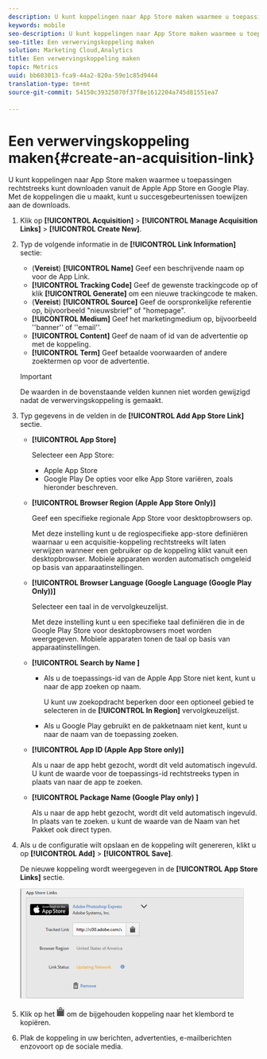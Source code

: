 ```yaml
---
description: U kunt koppelingen naar App Store maken waarmee u toepassingen rechtstreeks kunt downloaden vanuit de Apple App Store en Google Play. Met de koppelingen die u maakt, kunt u succesgebeurtenissen toewijzen aan de downloads.
keywords: mobile
seo-description: U kunt koppelingen naar App Store maken waarmee u toepassingen rechtstreeks kunt downloaden vanuit de Apple App Store en Google Play. Met de koppelingen die u maakt, kunt u succesgebeurtenissen toewijzen aan de downloads.
seo-title: Een verwervingskoppeling maken
solution: Marketing Cloud,Analytics
title: Een verwervingskoppeling maken
topic: Metrics
uuid: bb603013-fca9-44a2-820a-59e1c85d9444
translation-type: tm+mt
source-git-commit: 54150c39325070f37f8e1612204a745d81551ea7

---
```



# Een verwervingskoppeling maken{#create-an-acquisition-link}

U kunt koppelingen naar App Store maken waarmee u toepassingen rechtstreeks kunt downloaden vanuit de Apple App Store en Google Play. Met de koppelingen die u maakt, kunt u succesgebeurtenissen toewijzen aan de downloads.

1. Klik op **[!UICONTROL Acquisition]** > **[!UICONTROL Manage Acquisition Links]** > **[!UICONTROL Create New]**.
1. Typ de volgende informatie in de **[!UICONTROL Link Information]** sectie:

   * (**Vereist**) **[!UICONTROL Name]** Geef een beschrijvende naam op voor de App Link.
   * **[!UICONTROL Tracking Code]**
Geef de gewenste trackingcode op of klik **[!UICONTROL Generate]** om een nieuwe trackingcode te maken.
   * (**Vereist**) **[!UICONTROL Source]** Geef de oorspronkelijke referentie op, bijvoorbeeld &quot;nieuwsbrief&quot; of &quot;homepage&quot;.
   * **[!UICONTROL Medium]**
Geef het marketingmedium op, bijvoorbeeld &#39;&#39;banner&#39;&#39; of &#39;&#39;email&#39;&#39;.
   * **[!UICONTROL Content]**
Geef de naam of id van de advertentie op met de koppeling.
   * **[!UICONTROL Term]**
Geef betaalde voorwaarden of andere zoektermen op voor de advertentie.
   >[!IMPORTANT]
   >
   >De waarden in de bovenstaande velden kunnen niet worden gewijzigd nadat de verwervingskoppeling is gemaakt.

1. Typ gegevens in de velden in de **[!UICONTROL Add App Store Link]** sectie.

   * **[!UICONTROL App Store]**

      Selecteer een App Store:
      * Apple App Store
      * Google Play
      De opties voor elke App Store variëren, zoals hieronder beschreven.

   * **[!UICONTROL Browser Region (Apple App Store Only)]**

      Geef een specifieke regionale App Store voor desktopbrowsers op.

      Met deze instelling kunt u de regiospecifieke app-store definiëren waarnaar u een acquisitie-koppeling rechtstreeks wilt laten verwijzen wanneer een gebruiker op de koppeling klikt vanuit een desktopbrowser. Mobiele apparaten worden automatisch omgeleid op basis van apparaatinstellingen.

   * **[!UICONTROL Browser Language (Google Language (Google Play Only))]**

      Selecteer een taal in de vervolgkeuzelijst.

      Met deze instelling kunt u een specifieke taal definiëren die in de Google Play Store voor desktopbrowsers moet worden weergegeven. Mobiele apparaten tonen de taal op basis van apparaatinstellingen.

   * **[!UICONTROL Search by Name ]**

      * Als u de toepassings-id van de Apple App Store niet kent, kunt u naar de app zoeken op naam.

         U kunt uw zoekopdracht beperken door een optioneel gebied te selecteren in de **[!UICONTROL In Region]** vervolgkeuzelijst.

      * Als u Google Play gebruikt en de pakketnaam niet kent, kunt u naar de naam van de toepassing zoeken.
   * **[!UICONTROL App ID (Apple App Store only)]**

      Als u naar de app hebt gezocht, wordt dit veld automatisch ingevuld. U kunt de waarde voor de toepassings-id rechtstreeks typen in plaats van naar de app te zoeken.

   * **[!UICONTROL Package Name (Google Play only) ]**

      Als u naar de app hebt gezocht, wordt dit veld automatisch ingevuld. In plaats van te zoeken. u kunt de waarde van de Naam van het Pakket ook direct typen.



1. Als u de configuratie wilt opslaan en de koppeling wilt genereren, klikt u op **[!UICONTROL Add]** > **[!UICONTROL Save]**.

   De nieuwe koppeling wordt weergegeven in de **[!UICONTROL App Store Links]** sectie.

   ![archiefkoppeling](assets/apps_store_links.png)

1. Klik op het ![klembordpictogram](assets/icon_clipboard.png) om de bijgehouden koppeling naar het klembord te kopiëren.

1. Plak de koppeling in uw berichten, advertenties, e-mailberichten enzovoort op de sociale media.